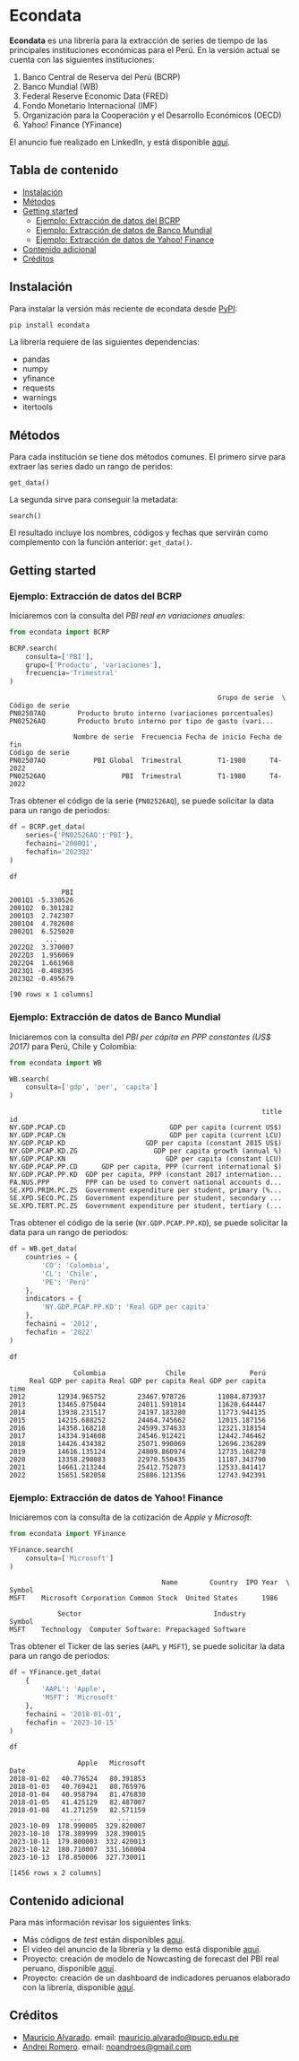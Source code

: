 # Econdata
**Econdata** es una librería para la extracción de series de tiempo de las principales instituciones económicas para el Perú. En la versión actual se cuenta con las siguientes instituciones:
1. Banco Central de Reserva del Perú (BCRP)
2. Banco Mundial (WB) 
3. Federal Reserve Economic Data (FRED)
4. Fondo Monetario Internacional (IMF)
5. Organización para la Cooperación y el Desarrollo Económicos (OECD)
6. Yahoo! Finance (YFinance)


El anuncio fue realizado en LinkedIn, y está disponible [aquí](https://www.linkedin.com/posts/mauricioalvaradoo_github-mauricioalvaradooecondata-extracci%C3%B3n-activity-7053798889950179328-wl5w?utm_source=share&utm_medium=member_desktop). 

## Tabla de contenido
- [Instalación](#instalación)
- [Métodos](#métodos)
- [Getting started](#getting-started)
    - [Ejemplo: Extracción de datos del BCRP](#ejemplo-extracción-de-datos-del-bcrp)
    - [Ejemplo: Extracción de datos de Banco Mundial](#ejemplo-extracción-de-datos-de-banco-mundial)
    - [Ejemplo: Extracción de datos de Yahoo! Finance](#ejemplo-extracción-de-datos-de-yahoo-finance)
- [Contenido adicional](#contenido-adicional)
- [Créditos](#créditos)


## Instalación
Para instalar la versión más reciente de econdata desde [PyPI](https://pypi.org/project/econdata/):
```python
pip install econdata
```

La librería requiere de las siguientes dependencias:
* pandas
* numpy
* yfinance
* requests
* warnings
* itertools


## Métodos
Para cada institución se tiene dos métodos comunes. El primero sirve para extraer las series dado un rango de peridos:
```text
get_data()
```

La segunda sirve para conseguir la metadata:
```text
search()
```
El resultado incluye los nombres, códigos y fechas que servirán como complemento con la función anterior: `get_data()`.


## Getting started
### Ejemplo: Extracción de datos del BCRP
Iniciaremos con la consulta del _PBI real en variaciones anuales_:

```python
from econdata import BCRP

BCRP.search(
    consulta=['PBI'],
    grupo=['Producto', 'variaciones'],
    frecuencia='Trimestral'
)
```

```text
                                                    Grupo de serie  \
Código de serie                                                      
PN02507AQ        Producto bruto interno (variaciones porcentuales)   
PN02526AQ        Producto bruto interno por tipo de gasto (vari...   

                Nombre de serie  Frecuencia Fecha de inicio Fecha de fin  
Código de serie                                                           
PN02507AQ            PBI Global  Trimestral         T1-1980      T4-2022  
PN02526AQ                   PBI  Trimestral         T1-1980      T4-2022
```

Tras obtener el código de la serie (```PN02526AQ```), se puede solicitar la data para un rango de periodos:

```python
df = BCRP.get_data(
    series={'PN02526AQ':'PBI'},
    fechaini='2000Q1',
    fechafin='2023Q2'
)

df
```

```text
             PBI
2001Q1 -5.330526
2001Q2  0.301282
2001Q3  2.742307
2001Q4  4.782608
2002Q1  6.525020
         ...
2022Q2  3.370007
2022Q3  1.956069
2022Q4  1.661968
2023Q1 -0.408395
2023Q2 -0.495679

[90 rows x 1 columns]
```


### Ejemplo: Extracción de datos de Banco Mundial
Iniciaremos con la consulta del _PBI per cápita en PPP constantes (US$ 2017)_ para Perú, Chile y Colombia:

```python
from econdata import WB

WB.search(
    consulta=['gdp', 'per', 'capita']
)
```

```text
                                                               title
id                                                                  
NY.GDP.PCAP.CD                          GDP per capita (current US$)
NY.GDP.PCAP.CN                          GDP per capita (current LCU)
NY.GDP.PCAP.KD                    GDP per capita (constant 2015 US$)
NY.GDP.PCAP.KD.ZG                   GDP per capita growth (annual %)
NY.GDP.PCAP.KN                         GDP per capita (constant LCU)
NY.GDP.PCAP.PP.CD      GDP per capita, PPP (current international $)
NY.GDP.PCAP.PP.KD  GDP per capita, PPP (constant 2017 internation...
PA.NUS.PPP         PPP can be used to convert national accounts d...
SE.XPD.PRIM.PC.ZS  Government expenditure per student, primary (%...
SE.XPD.SECO.PC.ZS  Government expenditure per student, secondary ...
SE.XPD.TERT.PC.ZS  Government expenditure per student, tertiary (...
```

Tras obtener el código de la serie (```NY.GDP.PCAP.PP.KD```), se puede solicitar la data para un rango de periodos:

```python
df = WB.get_data(
    countries = {
        'CO': 'Colombia',
        'CL': 'Chile',
        'PE': 'Perú'
    },
    indicators = {
        'NY.GDP.PCAP.PP.KD': 'Real GDP per capita'
    },
    fechaini = '2012',
    fechafin = '2022'
)

df
```

```text
                Colombia               Chile                Perú
     Real GDP per capita Real GDP per capita Real GDP per capita
time                                                            
2012        12934.965752        23467.978726        11084.873937
2013        13465.075044        24011.591014        11620.644447
2014        13938.231517        24197.183280        11773.944135
2015        14215.688252        24464.745662        12015.187156
2016        14358.168218        24599.374633        12321.318154
2017        14334.914608        24546.912421        12442.746462
2018        14426.434382        25071.990069        12696.236289
2019        14616.135124        24809.860974        12735.168278
2020        13358.298083        22970.550435        11187.343790
2021        14661.213244        25412.752073        12533.841417
2022        15651.582058        25886.121356        12743.942391
```


### Ejemplo: Extracción de datos de Yahoo! Finance
Iniciaremos con la consulta de la cotización de _Apple_ y _Microsoft_:

```python
from econdata import YFinance

YFinance.search(
    consulta=['Microsoft']
)
```

```text
                                      Name        Country  IPO Year  \
Symbol                                                                
MSFT    Microsoft Corporation Common Stock  United States      1986   

            Sector                                 Industry  
Symbol                                                       
MSFT    Technology  Computer Software: Prepackaged Software
```

Tras obtener el Ticker de las series (```AAPL``` y ```MSFT```), se puede solicitar la data para un rango de periodos:

```python
df = YFinance.get_data(
    {
        'AAPL': 'Apple',
        'MSFT': 'Microsoft'
    },
    fechaini = '2018-01-01',
    fechafin = '2023-10-15'
)

df
```

```text
                 Apple   Microsoft
Date                              
2018-01-02   40.776524   80.391853
2018-01-03   40.769421   80.765976
2018-01-04   40.958794   81.476830
2018-01-05   41.425129   82.487007
2018-01-08   41.271259   82.571159
               ...         ...
2023-10-09  178.990005  329.820007
2023-10-10  178.389999  328.390015
2023-10-11  179.800003  332.420013
2023-10-12  180.710007  331.160004
2023-10-13  178.850006  327.730011

[1456 rows x 2 columns]
```


## Contenido adicional
Para más información revisar los siguientes links:
* Más códigos de _test_ están disponibles [aquí](https://github.com/mauricioalvaradoo/econdata/blob/master/test.py).
* El video del anuncio de la librería y la demo está disponible [aquí](https://www.youtube.com/watch?v=etaqHMDfvtE).
* Proyecto: creación de modelo de Nowcasting de forecast del PBI real peruano, disponible [aquí](https://github.com/mauricioalvaradoo/nowcasting).
* Proyecto: creación de un dashboard de indicadores peruanos elaborado con la librería, disponible [aquí](https://github.com/mauricioalvaradoo/indicators).


## Créditos
* [Mauricio Alvarado](https://github.com/mauricioalvaradoo). email: mauricio.alvarado@pucp.edu.pe
* [Andrei Romero](https://github.com/noanroes). email: noandroes@gmail.com

